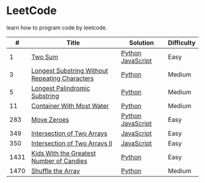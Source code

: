# LeetCode
learn how to program code by leetcode.

|#|Title|Solution|Difficulty|
|-|-|-|-|
|1|[Two Sum](https://leetcode.com/problems/two-sum/)|[Python](https://github.com/linth/learn-leetcode/blob/main/python/array/1_two%20sum.py) [JavaScript](https://github.com/linth/learn-leetcode/blob/main/javascript/array/1_two%20sum.js)|Easy|
|3|[Longest Substring Without Repeating Characters](https://leetcode.com/problems/longest-substring-without-repeating-characters/)|[Python](https://github.com/linth/learn-leetcode/blob/main/python/string/3_Longest%20Substring%20Without%20Repeating%20Characters.py)|Medium|
|5|[Longest Palindromic Substring](https://leetcode.com/problems/longest-palindromic-substring/)|[Python](https://github.com/linth/learn-leetcode/blob/main/python/string/5_Longest%20Palindromic%20Substring.py)|Medium|
|11|[Container With Most Water](https://leetcode.com/problems/container-with-most-water/)|[Python](https://github.com/linth/learn-leetcode/blob/main/python/array/11_Container%20With%20Most%20Water.py)|Medium|
|283|[Move Zeroes](https://leetcode.com/problems/move-zeroes/)|[Python]() [JavaScript](https://github.com/linth/learn-leetcode/blob/main/javascript/array/283_Move%20Zeroes.js)|Easy|
|349|[Intersection of Two Arrays](https://leetcode.com/problems/intersection-of-two-arrays/)|[JavaScript](https://github.com/linth/learn-leetcode/blob/main/javascript/array/349_Intersection%20of%20Two%20Arrays.js)|Easy|
|350|[Intersection of Two Arrays II](https://leetcode.com/problems/intersection-of-two-arrays-ii/)|[JavaScript](https://github.com/linth/learn-leetcode/blob/main/javascript/array/350_Intersection%20of%20Two%20Arrays%20II.js)|Easy|
|1431|[Kids With the Greatest Number of Candies](https://leetcode.com/problems/kids-with-the-greatest-number-of-candies/)|[Python](https://github.com/linth/learn-leetcode/blob/main/array/1431_Kids%20With%20the%20Greatest%20Number%20of%20Candies.py)|Easy|
|1470|[Shuffle the Array](https://leetcode.com/problems/shuffle-an-array/)|[Python](https://github.com/linth/learn-leetcode/blob/main/array/1431_Kids%20With%20the%20Greatest%20Number%20of%20Candies.py)|Medium|
